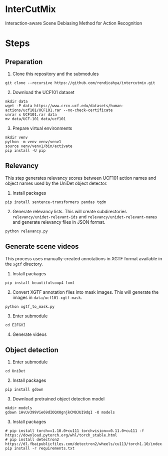 # InterCutMix

Interaction-aware Scene Debiasing Method for Action Recognition

# Steps

## Preparation

1. Clone this repository and the submodules

```shell
git clone --recursive https://github.com/rendicahya/intercutmix.git
```

2. Download the UCF101 dataset

```shell
mkdir data
wget -P data https://www.crcv.ucf.edu/datasets/human-actions/ucf101/UCF101.rar --no-check-certificate
unrar x UCF101.rar data
mv data/UCF-101 data/ucf101
```

3. Prepare virtual environments

```shell
mkdir venv
python -m venv venv/venv1
source venv/venv1/bin/activate
pip install -U pip
```

## Relevancy

This step generates relevancy scores between UCF101 action names and object names used by the UniDet object detector.

1. Install packages

```shell
pip install sentence-transformers pandas tqdm
```

2. Generate relevancy lists. This will create subdirectories `relevancy/unidet-relevant-ids` and `relevancy/unidet-relevant-names` and generate relevancy files in JSON format.

```shell
python relevancy.py
```

## Generate scene videos

This process uses manually-created annotations in XGTF format available in the `xgtf` directory.

1. Install packages

```shell
pip install beautifulsoup4 lxml
```

2. Convert XGTF annotation files into mask images. This will generate the images in `data/ucf101-xgtf-mask`.

```shell
python xgtf_to_mask.py
```

3. Enter submodule

```shell
cd E2FGVI
```

4. Generate videos

## Object detection

1. Enter submodule

```shell
cd UniDet
```

2. Install packages
```shell
pip install gdown
```

3. Download pretrained object detection model

```shell
mkdir models
gdown 1HvUv399Vie69dIOQX0gnjkCM0JUI9dqI -O models
```

3. Install packages

```shell
# pip install torch==1.10.0+cu111 torchvision==0.11.0+cu111 -f https://download.pytorch.org/whl/torch_stable.html
# pip install detectron2 https://dl.fbaipublicfiles.com/detectron2/wheels/cu113/torch1.10/index.html
pip install -r requirements.txt
```